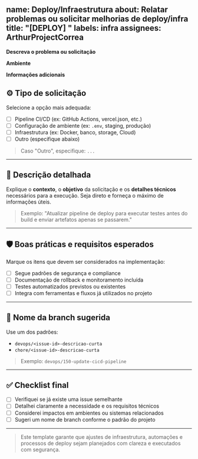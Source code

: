 name: Deploy/Infraestrutura
about: Relatar problemas ou solicitar melhorias de deploy/infra
title: "[DEPLOY] "
labels: infra
assignees: ArthurProjectCorrea
---

**Descreva o problema ou solicitação**

**Ambiente**

**Informações adicionais**

## ⚙️ Tipo de solicitação

Selecione a opção mais adequada:

- [ ] Pipeline CI/CD (ex: GitHub Actions, vercel.json, etc.)
- [ ] Configuração de ambiente (ex: `.env`, staging, produção)
- [ ] Infraestrutura (ex: Docker, banco, storage, Cloud)
- [ ] Outro (especifique abaixo)

> Caso "Outro", especifique: `...`

---

## 📝 Descrição detalhada

Explique o **contexto**, o **objetivo** da solicitação e os **detalhes técnicos** necessários para a execução. Seja direto e forneça o máximo de informações úteis.

> Exemplo: "Atualizar pipeline de deploy para executar testes antes do build e enviar artefatos apenas se passarem."

---

## 🛡️ Boas práticas e requisitos esperados

Marque os itens que devem ser considerados na implementação:

- [ ] Segue padrões de segurança e compliance
- [ ] Documentação de rollback e monitoramento incluída
- [ ] Testes automatizados previstos ou existentes
- [ ] Integra com ferramentas e fluxos já utilizados no projeto

---

## 🌿 Nome da branch sugerida

Use um dos padrões:

- `devops/<issue-id>-descricao-curta`
- `chore/<issue-id>-descricao-curta`

> Exemplo: `devops/150-update-cicd-pipeline`

---

## ✅ Checklist final

- [ ] Verifiquei se já existe uma issue semelhante
- [ ] Detalhei claramente a necessidade e os requisitos técnicos
- [ ] Considerei impactos em ambientes ou sistemas relacionados
- [ ] Sugeri um nome de branch conforme o padrão do projeto

---

> Este template garante que ajustes de infraestrutura, automações e processos de deploy sejam planejados com clareza e executados com segurança.
